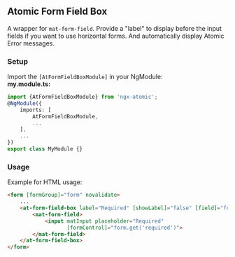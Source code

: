 ## Atomic Form Field Box

A wrapper for `mat-form-field`. Provide a "label" to display before the input fields if you want to use horizontal forms.
And automatically display Atomic Error messages.

### Setup
Import the `[AtFormFieldBoxModule]` in your NgModule:<br>
**my.module.ts:**
```typescript
import {AtFormFieldBoxModule} from 'ngx-atomic';
@NgModule({
    imports: [
        AtFormFieldBoxModule,
        ...
    ],
    ...
})
export class MyModule {}
```

### Usage
Example for HTML usage:

```html
<form [formGroup]="form" novalidate>
    ...
    <at-form-field-box label="Required" [showLabel]="false" [field]="form.get('required')" [required]="true">
        <mat-form-field>
            <input matInput placeholder="Required"
                   [formControl]="form.get('required')">
        </mat-form-field>
    </at-form-field-box>
</form>
```
